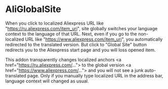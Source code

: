 # AliGlobalSite

When you click to localized Aliexpress URL like "https://ru.aliexpress.com/item_uri", site globally switches your language context to the language of that URL.
Next, even if you go to the non-localized URL like "https://www.aliexpress.com/item_uri", you automatically redirected to the translated version.
But click to "Global Site" button redirects you to the Aliexpress start page and you will loss opened item.

This addon transparently changes localized anchors &lt;a href="https://ru.aliexpress.com/..."&gt; to the global version &lt;a href="https://www.aliexpress.com/..."&gt; and you will not see a junk auto-translated page.
Only if you manually type localized URL in the address bar, language context will changed as usual.
